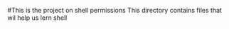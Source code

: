 #This is the project on shell permissions
This directory contains files that wil help us lern shell
